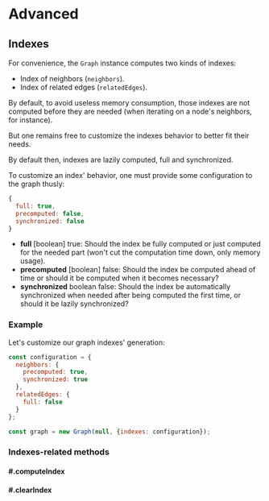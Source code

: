 # Advanced

## Indexes

For convenience, the `Graph` instance computes two kinds of indexes:

* Index of neighbors (`neighbors`).
* Index of related edges (`relatedEdges`).

By default, to avoid useless memory consumption, those indexes are not computed before they are needed (when iterating on a node's neighbors, for instance).

But one remains free to customize the indexes behavior to better fit their needs.

By default then, indexes are lazily computed, full and synchronized.

To customize an index' behavior, one must provide some configuration to the graph thusly:

```js
{
  full: true,
  precomputed: false,
  synchronized: false
}
```

* **full** <span class="code">[boolean]</span> <span class="default">true</span>: Should the index be fully computed or just computed for the needed part (won't cut the computation time down, only memory usage).
* **precomputed** <span class="code">[boolean]</span> <span class="default">false</span>: Should the index be computed ahead of time or should it be computed when it becomes necessary?
* **synchronized** <span class="code">boolean</span> <span class="default">false</span>: Should the index be automatically synchronized when needed after being computed the first time, or should it be lazily synchronized?

### Example

Let's customize our graph indexes' generation:

```js
const configuration = {
  neighbors: {
    precomputed: true,
    synchronized: true
  },
  relatedEdges: {
    full: false
  }
};

const graph = new Graph(null, {indexes: configuration});
```

### Indexes-related methods

#### #.computeIndex

#### #.clearIndex
